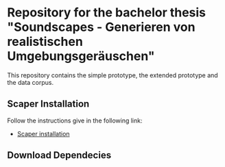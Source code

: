 # Repository for the bachelor thesis "Soundscapes - Generieren von realistischen Umgebungsgeräuschen"

This repository contains the simple prototype, the extended prototype and the data corpus.

## Scaper Installation
Follow the instructions give in the following link:
* [Scaper installation](https://scaper.readthedocs.io/en/latest/installation.html)

## Download Dependecies

